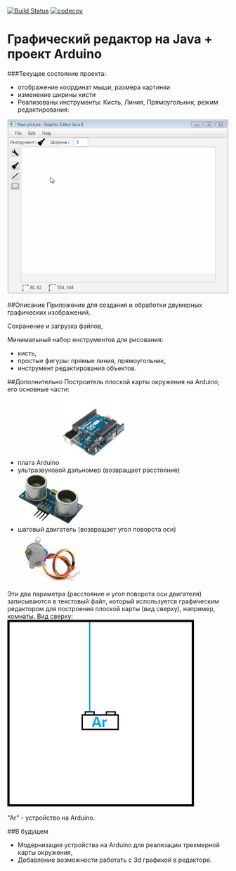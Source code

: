 ﻿[![Build Status](https://travis-ci.org/marinchenkova/Project.svg?branch=master)](https://travis-ci.org/marinchenkova/Project)
[![codecov](https://codecov.io/gh/marinchenkova/Project/branch/master/graph/badge.svg)](https://codecov.io/gh/marinchenkova/Project)

# Графический редактор на Java + проект Arduino

###Текущее состояние проекта:
- отображение координат мыши, размера картинки
- изменение ширины кисти
- Реализованы инструменты: Кисть, Линия, Прямоугольник, режим редактирования: 


![alt text](images/Versions/10.gif)


##Описание
Приложение для создания и обработки двумерных графических изображений.

Сохранение и загрузка файлов,

Минимальный набор инструментов для рисования:
- кисть,
- простые фигуры: прямые линия, прямоугольник,
- инструмент редактирования объектов.

##Дополнительно
  Построитель плоской карты окружения на Arduino, его основные части: 
  - плата Arduino                                    ![alt text](images/README/arduino-uno.png)
  - ультразвуковой дальномер (возвращает расстояние) ![alt text](images/README/hc-sr04.png)
  - шаговый двигатель (возвращает угол поворота оси) ![alt text](images/README/motor.png)
  
Эти два параметра (расстояние и угол поворота оси двигателя) записываются в текстовый файл, который используется графическим редактором для построения плоской карты (вид сверху), например, комнаты.
Вид сверху:
![alt text](images/README/Arduino.gif)

"Ar" - устройство на Arduino.

##В будущем
  - Модернизация устройства на Arduino для реализации трехмерной карты окружения,
  - Добавление возможности работать с 3d графикой в редакторе.
